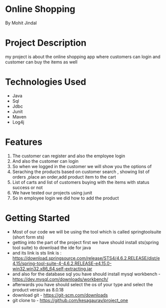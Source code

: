 # Online Shopping 
 By Mohit Jindal
# Project Description
 my project is about the online shopping app where customers can login and customer can buy the items as well
# Technologies Used
* Java
* Sql
* Jdbc
* Junit 
* Maven
* Log4j
# Features
1. The customer can register and also the employee login 
2. And also the customer can login 
3. So when we logged in the customer we will show you the options of 
4. Seraching the products based on customer search , showing list of orders ,place an order,add product item to the cart
5. List of carts and list of customers buying with the items with status success or not
6. We have tested our projects using junit
7. So in employee login we did how to add the product
# Getting Started
* Most of our code we will be using the tool which is called springtoolsuite (short form sts)
* getting into the part of the project first we have should install sts(spring tool suite) to download the ide for java
* and its link is sts link is : https://download.springsource.com/release/STS4/4.6.2.RELEASE/dist/e4.15/spring-tool-suite-4-4.6.2.RELEASE-e4.15.0-win32.win32.x86_64.self-extracting.jar
* and also for the database sql you have should install mysql workbench - https://dev.mysql.com/downloads/workbench/
* afterwards you have should select the os of your type and select the product version as 8.0.18 
* download git - https://git-scm.com/downloads
* git clone to - https://github.com/kesagaurav/project_one






